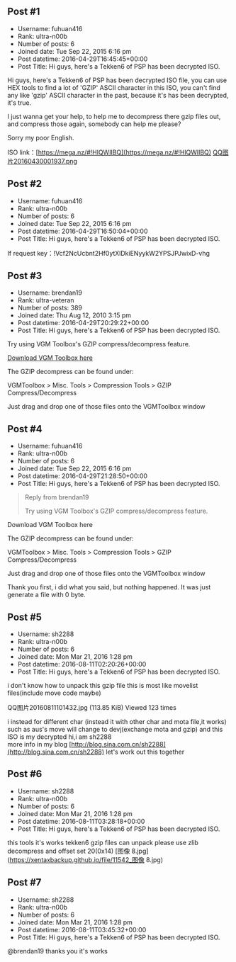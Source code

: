 ## Post #1
- Username: fuhuan416
- Rank: ultra-n00b
- Number of posts: 6
- Joined date: Tue Sep 22, 2015 6:16 pm
- Post datetime: 2016-04-29T16:45:45+00:00
- Post Title: Hi guys, here's a Tekken6 of PSP has been decrypted ISO.

Hi guys, here's a Tekken6 of PSP has been decrypted ISO file, you can use HEX tools to find a lot of 'GZIP' ASCII character in this ISO, you can't find any like 'gzip' ASCII character in the past, because it's has been decrypted, it's true.

I just wanna get your help, to help me to decompress there gzip files out, and compress those again, somebody can help me please?  

Sorry my poor English.  



ISO link：[https://mega.nz/#!HlQWlIBQ](https://mega.nz/#!HlQWlIBQ)
[QQ图片20160430001937.png](https://xentaxbackup.github.io/file/10852_QQ图片20160430001937.png)
## Post #2
- Username: fuhuan416
- Rank: ultra-n00b
- Number of posts: 6
- Joined date: Tue Sep 22, 2015 6:16 pm
- Post datetime: 2016-04-29T16:50:04+00:00
- Post Title: Hi guys, here's a Tekken6 of PSP has been decrypted ISO.

If request key：!Vcf2NcUcbnt2Hf0ytXlDkiENyykW2YPSJPJwixD-vhg
## Post #3
- Username: brendan19
- Rank: ultra-veteran
- Number of posts: 389
- Joined date: Thu Aug 12, 2010 3:15 pm
- Post datetime: 2016-04-29T20:29:22+00:00
- Post Title: Hi guys, here's a Tekken6 of PSP has been decrypted ISO.

Try using VGM Toolbox's GZIP compress/decompress feature.

[Download VGM Toolbox here](https://sourceforge.net/projects/vgmtoolbox/)

The GZIP decompress can be found under:

VGMToolbox > Misc. Tools > Compression Tools > GZIP Compress/Decompress

Just drag and drop one of those files onto the VGMToolbox window
## Post #4
- Username: fuhuan416
- Rank: ultra-n00b
- Number of posts: 6
- Joined date: Tue Sep 22, 2015 6:16 pm
- Post datetime: 2016-04-29T21:28:50+00:00
- Post Title: Hi guys, here's a Tekken6 of PSP has been decrypted ISO.

> Reply from brendan19
>
> Try using VGM Toolbox's GZIP compress/decompress feature.

Download VGM Toolbox here

The GZIP decompress can be found under:

VGMToolbox > Misc. Tools > Compression Tools > GZIP Compress/Decompress

Just drag and drop one of those files onto the VGMToolbox window

Thank you first, i did what you said, but nothing happened. It was just generate a file with 0 byte.
## Post #5
- Username: sh2288
- Rank: ultra-n00b
- Number of posts: 6
- Joined date: Mon Mar 21, 2016 1:28 pm
- Post datetime: 2016-08-11T02:20:26+00:00
- Post Title: Hi guys, here's a Tekken6 of PSP has been decrypted ISO.

i don't know how to unpack this gzip file
this is most like movelist files(include move code maybe)



QQ图片20160811101432.jpg (113.85 KiB) Viewed 123 times


i instead for different char (instead it with other char and mota file,it works)
such as aus's move will change to devj(exchange mota and gzip)
and this ISO is my decrypted
hi,i am sh2288  
more info in my blog
[http://blog.sina.com.cn/sh2288](http://blog.sina.com.cn/sh2288)
let's work out this together
## Post #6
- Username: sh2288
- Rank: ultra-n00b
- Number of posts: 6
- Joined date: Mon Mar 21, 2016 1:28 pm
- Post datetime: 2016-08-11T03:28:18+00:00
- Post Title: Hi guys, here's a Tekken6 of PSP has been decrypted ISO.

this tools it's works tekken6 gzip files can unpack
please use zlib decompress and offset set 20(0x14)
[图像 8.jpg](https://xentaxbackup.github.io/file/11542_图像 8.jpg)
## Post #7
- Username: sh2288
- Rank: ultra-n00b
- Number of posts: 6
- Joined date: Mon Mar 21, 2016 1:28 pm
- Post datetime: 2016-08-11T03:45:32+00:00
- Post Title: Hi guys, here's a Tekken6 of PSP has been decrypted ISO.

@brendan19
thanks you
it's works
